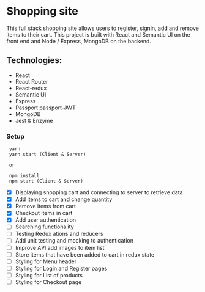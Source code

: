 # Shopping site
This full stack shopping site allows users to register, signin, add and remove items to their cart. This project is built with React and Semantic UI on the front end and Node / Express, MongoDB on the backend. 

## Technologies:
* React
* React Router
* React-redux
* Semantic UI
* Express 
* Passport passport-JWT
* MongoDB
* Jest & Enzyme

### Setup

```
 yarn 
 yarn start (Client & Server)
 
 or
 
 npm install
 npm start (Client & Server)
```

- [x] Displaying shopping cart and connecting to server to retrieve data
- [x] Add items to cart and change quantity
- [x] Remove items from cart
- [x] Checkout items in cart
- [x] Add user authentication
- [ ] Searching functionality
- [ ] Testing Redux ations and reducers
- [ ] Add unit testing and mocking to authentication
- [ ] Improve API add images to item list
- [ ] Store items that have been added to cart in redux state
- [ ] Styling for Menu header
- [ ] Styling for Login and Register pages
- [ ] Styling for List of products
- [ ] Styling for Checkout page
